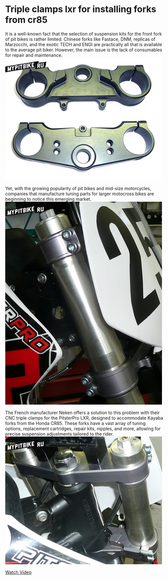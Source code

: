 # Triple clamps lxr for installing forks from cr85

It is a well-known fact that the selection of suspension kits for the front fork of pit bikes is rather limited. Chinese forks like Fastace, DNM, replicas of Marzocchi, and the exotic TECH and ENGI are practically all that is available to the average pit biker. However, the main issue is the lack of consumables for repair and maintenance.  
![Neken CNC PitsterPro LXR](../../../static/img/2c2977.jpg)  

Yet, with the growing popularity of pit bikes and mid-size motorcycles, companies that manufacture tuning parts for larger motocross bikes are beginning to notice this emerging market.  
![CNC Neken PitsterPro LXR Kayaba](../../../static/img/f76a68.jpg)  

The French manufacturer Neken offers a solution to this problem with their CNC triple clamps for the PitsterPro LXR, designed to accommodate Kayaba forks from the Honda CR85. These forks have a vast array of tuning options, replacement cartridges, repair kits, nipples, and more, allowing for precise suspension adjustments tailored to the rider.  
![CNC Neken PitsterPro LXR Kayaba](../../../static/img/d1acaa.jpg)  

[Watch Video](http://www.youtube.com/watch?v=RYKBPJ-Cjow)
